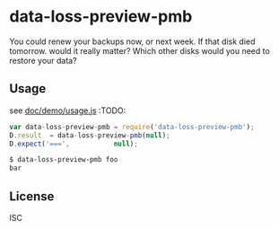 ﻿
<!--#echo json="package.json" key="name" underline="=" -->
data-loss-preview-pmb
=====================
<!--/#echo -->

<!--#echo json="package.json" key="description" -->
You could renew your backups now, or next week. If that disk died tomorrow.
would it really matter? Which other disks would you need to restore your data?
<!--/#echo -->


Usage
-----
see [doc/demo/usage.js](doc/demo/usage.js)
:TODO:

<!--!#include file="test/usage.js" start="  //#u" stop="  //#r"
  outdent="  " code="javascript" -->
```javascript
var data-loss-preview-pmb = require('data-loss-preview-pmb');
D.result  = data-loss-preview-pmb(null);
D.expect('===',           null);
```
<!--/include-->

```bash
$ data-loss-preview-pmb foo
bar
```


<!--#toc stop="scan" -->


License
-------
<!--#echo json="package.json" key=".license" -->
ISC
<!--/#echo -->
